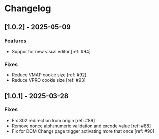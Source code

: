 # Changelog


## [1.0.2] - 2025-05-09

### Features
- Suppor for new visual editor [ref: #94]


### Fixes
- Reduce VMAP cookie size [ref: #92]
- Reduce VPRO cookie size [ref: #93]


## [1.0.1] - 2025-03-28

### Fixes
- Fix 302 redirection from origin [ref: #89]
- Remove nonce alphanumeric validation and encode value [ref: #88]
- Fix for DOM Change page trigger activating more that once [ref: #90]

